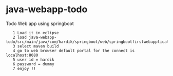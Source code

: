 # java-webapp-todo
Todo Web app using springboot


       1 Load it in eclipse 
       2 load java-webapp-todo/src/main/java/com/hardik/springboot/web/springbootfirstwebapplication/SpringBootFirstWebApplication.java  
       3 select maven build 
       4 go to web browser default portal for the connect is localhost:8080
       5 user id = hardik
       6 password = dummy 
       7 enjoy !!
